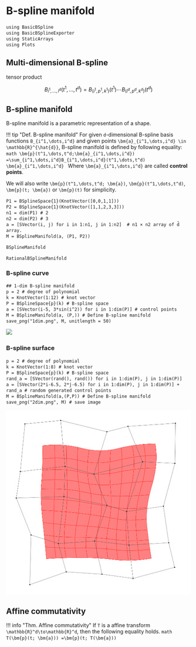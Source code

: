 # B-spline manifold

```@setup math
using BasicBSpline
using BasicBSplineExporter
using StaticArrays
using Plots
```

## Multi-dimensional B-spline
tensor product

```math
B_{i^1,\dots,i^d}(t^1,\dots,t^d)
=B_{(i^1,p^1,k^1)}(t^1)\cdots B_{(i^d,p^d,k^d)}(t^d)
```

## B-spline manifold
B-spline manifold is a parametric representation of a shape.

!!! tip "Def.  B-spline manifold"
    For given ``d``-dimensional B-spline basis functions ``B_{i^1,\dots,i^d}`` and given points ``\bm{a}_{i^1,\dots,i^d} \in \mathbb{R}^{\hat{d}}``, B-spline manifold is defined by following equality:
    ```math
    \bm{p}(t^1,\dots,t^d;\bm{a}_{i^1,\dots,i^d})
    =\sum_{i^1,\dots,i^d}B_{i^1,\dots,i^d}(t^1,\dots,t^d) \bm{a}_{i^1,\dots,i^d}
    ```
    Where ``\bm{a}_{i^1,\dots,i^d}`` are called **control points**.

We will also write ``\bm{p}(t^1,\dots,t^d; \bm{a})``, ``\bm{p}(t^1,\dots,t^d)``, ``\bm{p}(t; \bm{a})`` or ``\bm{p}(t)`` for simplicity.

```@repl math
P1 = BSplineSpace{1}(KnotVector([0,0,1,1]))
P2 = BSplineSpace{1}(KnotVector([1,1,2,3,3]))
n1 = dim(P1) # 2
n2 = dim(P2) # 3
a = [SVector(i, j) for i in 1:n1, j in 1:n2]  # n1 × n2 array of d̂ array.
M = BSplineManifold(a, (P1, P2))
```

```@docs
BSplineManifold
```

```@docs
RationalBSplineManifold
```

### B-spline curve
```@repl math
## 1-dim B-spline manifold
p = 2 # degree of polynomial
k = KnotVector(1:12) # knot vector
P = BSplineSpace{p}(k) # B-spline space
a = [SVector(i-5, 3*sin(i^2)) for i in 1:dim(P)] # control points
M = BSplineManifold(a, (P,)) # Define B-spline manifold
save_png("1dim.png", M, unitlength = 50)
```
![](1dim.png)


### B-spline surface
```@repl math
p = 2 # degree of polynomial
k = KnotVector(1:8) # knot vector
P = BSplineSpace{p}(k) # B-spline space
rand_a = [SVector(rand(), rand()) for i in 1:dim(P), j in 1:dim(P)]
a = [SVector(2*i-6.5, 2*j-6.5) for i in 1:dim(P), j in 1:dim(P)] + rand_a # random generated control points
M = BSplineManifold(a,(P,P)) # Define B-spline manifold
save_png("2dim.png", M) # save image
```

![](2dim.png)

## Affine commutativity
!!! info "Thm.  Affine commutativity"
    If ``T`` is a affine transform ``\mathbb{R}^d\to\mathbb{R}^d``, then the following equality holds.
    ```math
    T(\bm{p}(t; \bm{a}))
    =\bm{p}(t; T(\bm{a}))
    ```

